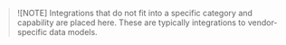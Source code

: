 > ![NOTE]
> Integrations that do not fit into a specific category and capability are placed here.
> These are typically integrations to vendor-specific data models.
